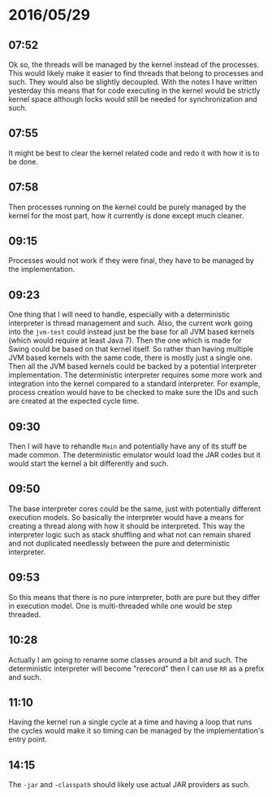 # 2016/05/29

## 07:52

Ok so, the threads will be managed by the kernel instead of the processes. This
would likely make it easier to find threads that belong to processes and such.
They would also be slightly decoupled. With the notes I have written yesterday
this means that for code executing in the kernel would be strictly kernel space
although locks would still be needed for synchronization and such.

## 07:55

It might be best to clear the kernel related code and redo it with how it is
to be done.

## 07:58

Then processes running on the kernel could be purely managed by the kernel for
the most part, how it currently is done except much cleaner.

## 09:15

Processes would not work if they were final, they have to be managed by the
implementation.

## 09:23

One thing that I will need to handle, especially with a deterministic
interpreter is thread management and such. Also, the current work going into
the `jvm-test` could instead just be the base for all JVM based kernels (which
would require at least Java 7). Then the one which is made for Swing could be
based on that kernel itself. So rather than having multiple JVM based kernels
with the same code, there is mostly just a single one. Then all the JVM based
kernels could be backed by a potential interpreter implementation. The
deterministic interpreter requires some more work and integration into the
kernel compared to a standard interpreter. For example, process creation would
have to be checked to make sure the IDs and such are created at the expected
cycle time.

## 09:30

Then I will have to rehandle `Main` and potentially have any of its stuff be
made common. The deterministic emulator would load the JAR codes but it would
start the kernel a bit differently and such.

## 09:50

The base interpreter cores could be the same, just with potentially different
execution models. So basically the interpreter would have a means for creating
a thread along with how it should be interpreted. This way the interpreter
logic such as stack shuffling and what not can remain shared and not duplicated
needlessly between the pure and deterministic interpreter.

## 09:53

So this means that there is no pure interpreter, both are pure but they differ
in execution model. One is multi-threaded while one would be step threaded.

## 10:28

Actually I am going to rename some classes around a bit and such. The
deterministic interpreter will become "rerecord" then I can use `RR` as a
prefix and such.

## 11:10

Having the kernel run a single cycle at a time and having a loop that runs the
cycles would make it so timing can be managed by the implementation's entry
point.

## 14:15

The `-jar` and `-classpath` should likely use actual JAR providers as such.

